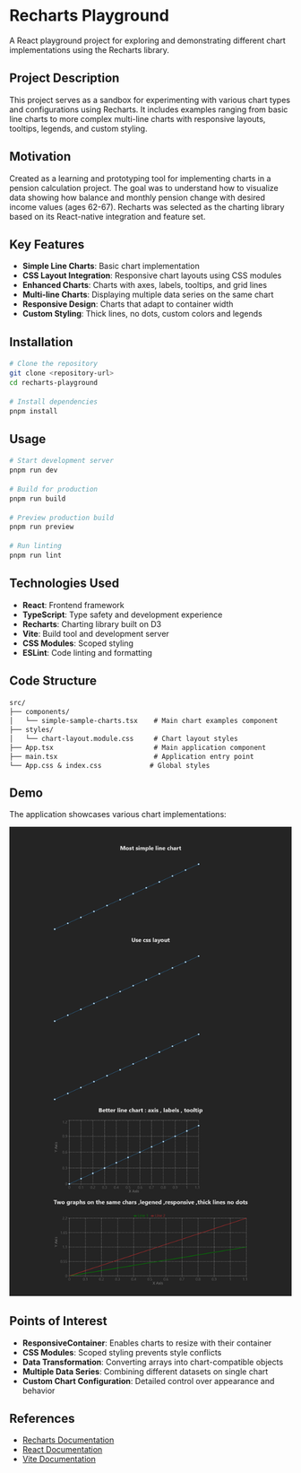 <h1>Recharts Playground</h1>

<p>A React playground project for exploring and demonstrating different chart implementations using the Recharts library.</p>

<h2>Project Description</h2>

<p>This project serves as a sandbox for experimenting with various chart types and configurations using Recharts. It includes examples ranging from basic line charts to more complex multi-line charts with responsive layouts, tooltips, legends, and custom styling.</p>

<h2>Motivation</h2>

<p>Created as a learning and prototyping tool for implementing charts in a pension calculation project. The goal was to understand how to visualize data showing how balance and monthly pension change with desired income values (ages 62-67). Recharts was selected as the charting library based on its React-native integration and feature set.</p>

<h2>Key Features</h2>

<ul>
    <li><strong>Simple Line Charts</strong>: Basic chart implementation</li>
    <li><strong>CSS Layout Integration</strong>: Responsive chart layouts using CSS modules</li>
    <li><strong>Enhanced Charts</strong>: Charts with axes, labels, tooltips, and grid lines</li>
    <li><strong>Multi-line Charts</strong>: Displaying multiple data series on the same chart</li>
    <li><strong>Responsive Design</strong>: Charts that adapt to container width</li>
    <li><strong>Custom Styling</strong>: Thick lines, no dots, custom colors and legends</li>
</ul>

<h2>Installation</h2>

```bash
# Clone the repository
git clone <repository-url>
cd recharts-playground

# Install dependencies
pnpm install
```

<h2>Usage</h2>

```bash
# Start development server
pnpm run dev

# Build for production
pnpm run build

# Preview production build
pnpm run preview

# Run linting
pnpm run lint
```

<h2>Technologies Used</h2>

<ul>
    <li><strong>React</strong>: Frontend framework</li>
    <li><strong>TypeScript</strong>: Type safety and development experience</li>
    <li><strong>Recharts</strong>: Charting library built on D3</li>
    <li><strong>Vite</strong>: Build tool and development server</li>
    <li><strong>CSS Modules</strong>: Scoped styling</li>
    <li><strong>ESLint</strong>: Code linting and formatting</li>
</ul>

<h2>Code Structure</h2>

```
src/
├── components/
│   └── simple-sample-charts.tsx    # Main chart examples component
├── styles/
│   └── chart-layout.module.css     # Chart layout styles
├── App.tsx                         # Main application component
├── main.tsx                        # Application entry point
└── App.css & index.css            # Global styles
```



<h2>Demo</h2>

<p>The application showcases various chart implementations:</p>

<img src='./figs/full-screen.png'/>



<h2>Points of Interest</h2>

<ul>
    <li><strong>ResponsiveContainer</strong>: Enables charts to resize with their container</li>
    <li><strong>CSS Modules</strong>: Scoped styling prevents style conflicts</li>
    <li><strong>Data Transformation</strong>: Converting arrays into chart-compatible objects</li>
    <li><strong>Multiple Data Series</strong>: Combining different datasets on single chart</li>
    <li><strong>Custom Chart Configuration</strong>: Detailed control over appearance and behavior</li>
</ul>

<h2>References</h2>

<ul>
    <li><a href="https://recharts.org/">Recharts Documentation</a></li>
    <li><a href="https://react.dev/">React Documentation</a></li>
    <li><a href="https://vitejs.dev/">Vite Documentation</a></li>
</ul>
